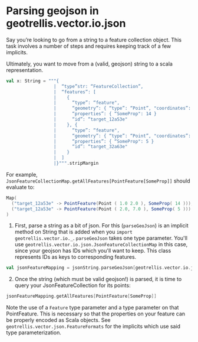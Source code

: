 # Parsing geojson in geotrellis.vector.io.json

Say you’re looking to go from a string to a feature collection
object. This task involves a number of steps and requires
keeping track of a few implicits.

Ultimately, you want to move from a (valid, geojson) string to
a scala representation.

```Scala
val x: String = """{
                  |  “type”str: “FeatureCollection”,
                  |  “features”: [
                  |    {
                  |      “type”: “feature",
                  |      “geometry”: { “type”: “Point”, "coordinates”: [1.0, 2.0] },
                  |      “properties”: { “SomeProp": 14 }
                  |      “id”: “target_12a53e"
                  |    }, {
                  |      “type”: “feature",
                  |      “geometry”: { “type”: “Point”, "coordinates”: [2.0, 7.0] },
                  |      “properties”: { “SomeProp": 5 }
                  |      “id”: “target_32a63e"
                  |    }
                  |  ]
                  |}""".stripMargin
```

For example, `JsonFeatureCollectionMap.getAllFeatures[PointFeature[SomeProp]]`
should evaluate to:

```Scala
Map(
  ("target_12a53e" -> PointFeature(Point ( 1.0 2.0 ), SomeProp( 14 ))),
  ("target_12a53e" -> PointFeature(Point ( 2.0, 7.0 ), SomeProp( 5 )))
)
```

1. First, parse a string as a bit of json. For this (`parseGeoJson`)
is an implicit method on String that is added when you `import geotrellis.vector.io._`. `parseGeoJson` takes
one type parameter. You'll use `geotrellis.vector.io.json.JsonFeatureCollectionMap`
in this case, since your geojson has IDs which you'll want to keep. This
class represents IDs as keys to corresponding features.
```Scala
val jsonFeatureMapping = jsonString.parseGeoJson[geotrellis.vector.io.json.JsonFeatureCollectionMap]
```

2. Once the string (which must be valid geojson!) is parsed, it is
time to query your JsonFeatureCollection for its points:

```Scala
jsonFeatureMapping.getAllFeatures[PointFeature[SomeProp]]
```

Note the use of a `Feature` type parameter and a type parameter on
that PointFeature. This is necessary so that the properties on your
feature can be properly encoded as Scala objects. See
`geotrellis.vector.json.FeatureFormats` for the implicits which use
said type parameterization.
